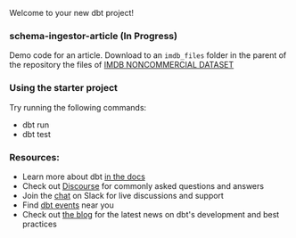 Welcome to your new dbt project!

### schema-ingestor-article (In Progress)

Demo code for an article. Download to an `imdb_files` folder in the parent of the repository the files of
[IMDB NONCOMMERCIAL DATASET](https://developer.imdb.com/non-commercial-datasets/)

### Using the starter project

Try running the following commands:
- dbt run
- dbt test


### Resources:
- Learn more about dbt [in the docs](https://docs.getdbt.com/docs/introduction)
- Check out [Discourse](https://discourse.getdbt.com/) for commonly asked questions and answers
- Join the [chat](https://community.getdbt.com/) on Slack for live discussions and support
- Find [dbt events](https://events.getdbt.com) near you
- Check out [the blog](https://blog.getdbt.com/) for the latest news on dbt's development and best practices
